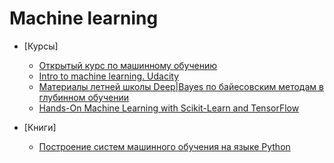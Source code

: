 # Machine learning

* [Курсы]
	* [Открытый курс по машинному обучению](https://github.com/Yorko/mlcourse_open)
	* [Intro to machine learning. Udacity](https://www.udacity.com/course/intro-to-machine-learning--ud120)
	* [Материалы летней школы Deep|Bayes по байесовским методам в глубинном обучении](https://habrahabr.ru/post/337028/)
	* [Hands-On Machine Learning with Scikit-Learn and TensorFlow](https://github.com/ageron/handson-ml)

* [Книги]
	* [Построение систем машинного обучения на языке Python](https://goo.gl/EtTXTt)